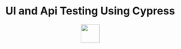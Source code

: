 <h1 align="center">UI and Api Testing Using Cypress</h1>
 <p align="center">
 <img height="50px" src="https://www.cypress.io/static/cypress-io-logo-social-share-8fb8a1db3cdc0b289fad927694ecb415.png" />
 </p>
